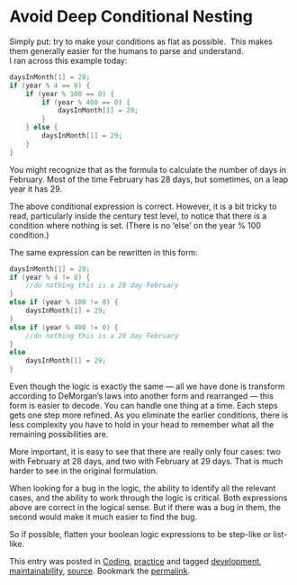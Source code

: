 #  Avoid Deep Conditional Nesting

Simply put: try to make your conditions as flat as possible.  This makes them generally easier for the humans to parse and understand.
   
I ran across this example today:

```java
daysInMonth[1] = 28;
if (year % 4 == 0) {
    if (year % 100 == 0) {
        if (year % 400 == 0) {
            daysInMonth[1] = 29;
        }
    } else {
        daysInMonth[1] = 29;
    }
}

```


You might recognize that as the formula to calculate the number of days in February. Most of the time February has 28 days, but sometimes, on a leap year it has 29.  

The above conditional expression is correct. However, it is a bit tricky to read, particularly inside the century test level, to notice that there is a condition where nothing is set. (There is no ‘else’ on the year % 100 condition.)  

The same expression can be rewritten in this form:

```java
daysInMonth[1] = 28;
if (year % 4 != 0) {
    //do nothing this is a 28 day February
}
else if (year % 100 != 0) {
    daysInMonth[1] = 29;
}
else if (year % 400 != 0) {
    //do nothing this is a 28 day February
}
else
    daysInMonth[1] = 29;
}

```


Even though the logic is exactly the same — all we have done is transform according to DeMorgan’s laws into another form and rearranged — this form is easier to decode. You can handle one thing at a time. Each steps gets one step more refined. As you eliminate the earlier conditions, there is less complexity you have to hold in your head to remember what all the remaining possibilities are.  

More important, it is easy to see that there are really only four cases: two with February at 28 days, and two with February at 29 days. That is much harder to see in the original formulation.  

When looking for a bug in the logic, the ability to identify all the relevant cases, and the ability to work through the logic is critical. Both expressions above are correct in the logical sense. But if there was a bug in them, the second would make it much easier to find the bug.  

So if possible, flatten your boolean logic expressions to be step-like or list-like.

This entry was posted in [Coding](https://agiletribe.purplehillsbooks.com/category/coding/), [practice](https://agiletribe.purplehillsbooks.com/category/practice/) and tagged [development](https://agiletribe.purplehillsbooks.com/tag/development/), [maintainability](https://agiletribe.purplehillsbooks.com/tag/maintainability/), [source](https://agiletribe.purplehillsbooks.com/tag/source/). Bookmark the [permalink](https://agiletribe.purplehillsbooks.com/2016/03/29/avoid-unnecessary-conditional-nesting/ "Permalink to Avoid Unnecessary Conditional Nesting").